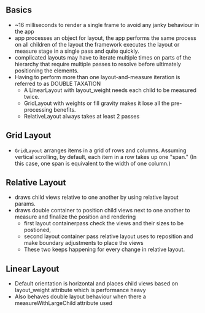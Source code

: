 
Basics
------

* ~16 milliseconds to render a single frame to avoid any janky behaviour in the app
* app processes an object for layout, the app performs the same process on all children of the layout the framework executes the layout or 
  measure stage in a single pass and quite quickly.
* complicated layouts may have to iterate multiple times on parts of the hierarchy that require multiple passes to resolve before ultimately positioning 
  the elements.
* Having to perform more than one layout-and-measure iteration is referred to as DOUBLE TAXATION
  * A LinearLayout with layout_weight needs each child to be measured twice.
  * GridLayout with weights or fill gravity makes it lose all the pre-processing benefits.
  * RelativeLayout always takes at least 2 passes

Grid Layout
-----------
* `GridLayout` arranges items in a grid of rows and columns. Assuming vertical scrolling, by default, each item in a row takes up one "span." 
  (In this case, one span is equivalent to the width of one column.)
  
Relative Layout
---------------
* draws child views relative to one another by using relative layout params. 
* draws double container to position child views next to one another to measure and finalize the position and rendering
  * first layout containerpass check the views and their sizes to be postioned, 
  * second layout container pass relative layout uses to reposition and make boundary adjustments to place the views 
  * These two keeps happening for every change in relative layout.
  
Linear Layout
-------------

* Default orientation is horizontal and places child views based on layout_weight attribute which is performance heavy
* Also behaves double layout behaviour when there a measureWithLargeChild  attribute used

